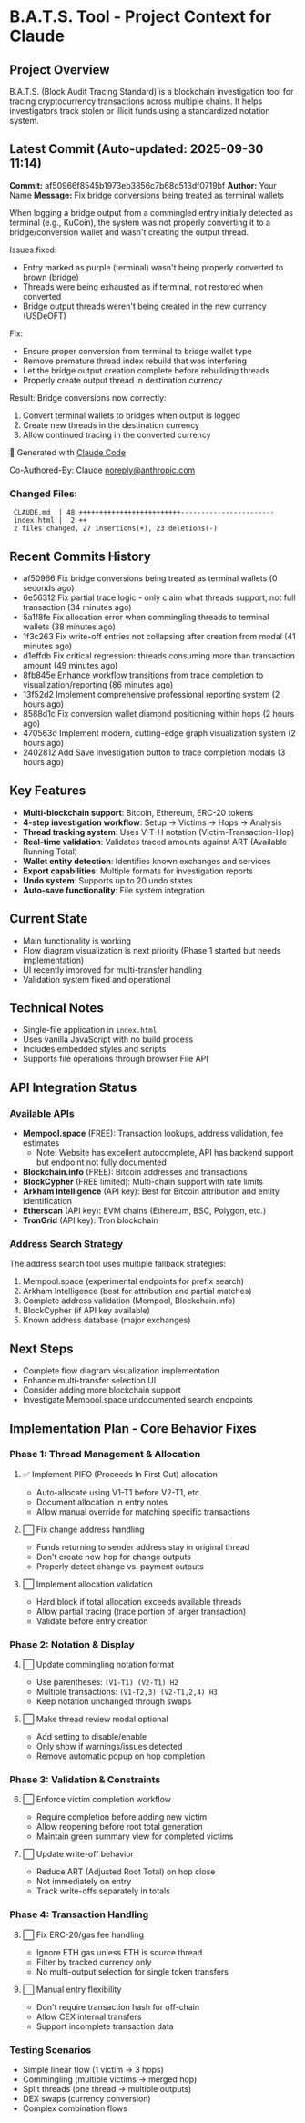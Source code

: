 # B.A.T.S. Tool - Project Context for Claude

## Project Overview
B.A.T.S. (Block Audit Tracing Standard) is a blockchain investigation tool for tracing cryptocurrency transactions across multiple chains. It helps investigators track stolen or illicit funds using a standardized notation system.

## Latest Commit (Auto-updated: 2025-09-30 11:14)

**Commit:** af50966f8545b1973eb3856c7b68d513df0719bf
**Author:** Your Name
**Message:** Fix bridge conversions being treated as terminal wallets

When logging a bridge output from a commingled entry initially detected as
terminal (e.g., KuCoin), the system was not properly converting it to a
bridge/conversion wallet and wasn't creating the output thread.

Issues fixed:
- Entry marked as purple (terminal) wasn't being properly converted to brown (bridge)
- Threads were being exhausted as if terminal, not restored when converted
- Bridge output threads weren't being created in the new currency (USDeOFT)

Fix:
- Ensure proper conversion from terminal to bridge wallet type
- Remove premature thread index rebuild that was interfering
- Let the bridge output creation complete before rebuilding threads
- Properly create output thread in destination currency

Result: Bridge conversions now correctly:
1. Convert terminal wallets to bridges when output is logged
2. Create new threads in the destination currency
3. Allow continued tracing in the converted currency

🤖 Generated with [Claude Code](https://claude.ai/code)

Co-Authored-By: Claude <noreply@anthropic.com>

### Changed Files:
```
 CLAUDE.md  | 48 +++++++++++++++++++++++++-----------------------
 index.html |  2 ++
 2 files changed, 27 insertions(+), 23 deletions(-)
```

## Recent Commits History

- af50966 Fix bridge conversions being treated as terminal wallets (0 seconds ago)
- 6e56312 Fix partial trace logic - only claim what threads support, not full transaction (34 minutes ago)
- 5a1f8fe Fix allocation error when commingling threads to terminal wallets (38 minutes ago)
- 1f3c263 Fix write-off entries not collapsing after creation from modal (41 minutes ago)
- d1effdb Fix critical regression: threads consuming more than transaction amount (49 minutes ago)
- 8fb845e Enhance workflow transitions from trace completion to visualization/reporting (86 minutes ago)
- 13f52d2 Implement comprehensive professional reporting system (2 hours ago)
- 8588d1c Fix conversion wallet diamond positioning within hops (2 hours ago)
- 470563d Implement modern, cutting-edge graph visualization system (2 hours ago)
- 2402812 Add Save Investigation button to trace completion modals (3 hours ago)

## Key Features
- **Multi-blockchain support**: Bitcoin, Ethereum, ERC-20 tokens
- **4-step investigation workflow**: Setup → Victims → Hops → Analysis
- **Thread tracking system**: Uses V-T-H notation (Victim-Transaction-Hop)
- **Real-time validation**: Validates traced amounts against ART (Available Running Total)
- **Wallet entity detection**: Identifies known exchanges and services
- **Export capabilities**: Multiple formats for investigation reports
- **Undo system**: Supports up to 20 undo states
- **Auto-save functionality**: File system integration

## Current State
- Main functionality is working
- Flow diagram visualization is next priority (Phase 1 started but needs implementation)
- UI recently improved for multi-transfer handling
- Validation system fixed and operational

## Technical Notes
- Single-file application in `index.html`
- Uses vanilla JavaScript with no build process
- Includes embedded styles and scripts
- Supports file operations through browser File API

## API Integration Status

### Available APIs
- **Mempool.space** (FREE): Transaction lookups, address validation, fee estimates
  - Note: Website has excellent autocomplete, API has backend support but endpoint not fully documented
- **Blockchain.info** (FREE): Bitcoin addresses and transactions
- **BlockCypher** (FREE limited): Multi-chain support with rate limits
- **Arkham Intelligence** (API key): Best for Bitcoin attribution and entity identification
- **Etherscan** (API key): EVM chains (Ethereum, BSC, Polygon, etc.)
- **TronGrid** (API key): Tron blockchain

### Address Search Strategy
The address search tool uses multiple fallback strategies:
1. Mempool.space (experimental endpoints for prefix search)
2. Arkham Intelligence (best for attribution and partial matches)
3. Complete address validation (Mempool, Blockchain.info)
4. BlockCypher (if API key available)
5. Known address database (major exchanges)

## Next Steps
- Complete flow diagram visualization implementation
- Enhance multi-transfer selection UI
- Consider adding more blockchain support
- Investigate Mempool.space undocumented search endpoints

## Implementation Plan - Core Behavior Fixes

### Phase 1: Thread Management & Allocation
1. ✅ Implement PIFO (Proceeds In First Out) allocation
   - Auto-allocate using V1-T1 before V2-T1, etc.
   - Document allocation in entry notes
   - Allow manual override for matching specific transactions

2. ⬜ Fix change address handling
   - Funds returning to sender address stay in original thread
   - Don't create new hop for change outputs
   - Properly detect change vs. payment outputs

3. ⬜ Implement allocation validation
   - Hard block if total allocation exceeds available threads
   - Allow partial tracing (trace portion of larger transaction)
   - Validate before entry creation

### Phase 2: Notation & Display
4. ⬜ Update commingling notation format
   - Use parentheses: `(V1-T1) (V2-T1) H2`
   - Multiple transactions: `(V1-T2,3) (V2-T1,2,4) H3`
   - Keep notation unchanged through swaps

5. ⬜ Make thread review modal optional
   - Add setting to disable/enable
   - Only show if warnings/issues detected
   - Remove automatic popup on hop completion

### Phase 3: Validation & Constraints
6. ⬜ Enforce victim completion workflow
   - Require completion before adding new victim
   - Allow reopening before root total generation
   - Maintain green summary view for completed victims

7. ⬜ Update write-off behavior
   - Reduce ART (Adjusted Root Total) on hop close
   - Not immediately on entry
   - Track write-offs separately in totals

### Phase 4: Transaction Handling
8. ⬜ Fix ERC-20/gas fee handling
   - Ignore ETH gas unless ETH is source thread
   - Filter by tracked currency only
   - No multi-output selection for single token transfers

9. ⬜ Manual entry flexibility
   - Don't require transaction hash for off-chain
   - Allow CEX internal transfers
   - Support incomplete transaction data

### Testing Scenarios
- Simple linear flow (1 victim → 3 hops)
- Commingling (multiple victims → merged hop)
- Split threads (one thread → multiple outputs)
- DEX swaps (currency conversion)
- Complex combination flows
